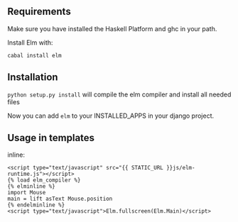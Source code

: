 ## Requirements
Make sure you have installed the Haskell Platform and ghc in your path.

Install Elm with:

`cabal install elm`

## Installation

`python setup.py install` will compile the elm compiler and install all needed files

Now you can add `elm` to your INSTALLED_APPS in your django project.

## Usage in templates
inline:

    <script type="text/javascript" src="{{ STATIC_URL }}js/elm-runtime.js"></script>
    {% load elm_compiler %}
    {% elminline %}
    import Mouse
    main = lift asText Mouse.position
    {% endelminline %}
    <script type="text/javascript">Elm.fullscreen(Elm.Main)</script>
